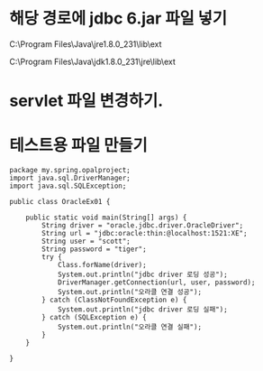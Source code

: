 # 해당 경로에 jdbc 6.jar 파일 넣기

C:\Program Files\Java\jre1.8.0_231\lib\ext

C:\Program Files\Java\jdk1.8.0_231\jre\lib\ext



# servlet 파일 변경하기.



# 테스트용 파일 만들기

```
package my.spring.opalproject;
import java.sql.DriverManager;
import java.sql.SQLException;

public class OracleEx01 {

	public static void main(String[] args) {
		String driver = "oracle.jdbc.driver.OracleDriver";
		String url = "jdbc:oracle:thin:@localhost:1521:XE";
		String user = "scott";
		String password = "tiger";
		try {
			Class.forName(driver);
			System.out.println("jdbc driver 로딩 성공");
			DriverManager.getConnection(url, user, password);
			System.out.println("오라클 연결 성공");
		} catch (ClassNotFoundException e) {
			System.out.println("jdbc driver 로딩 실패");
		} catch (SQLException e) {
			System.out.println("오라클 연결 실패");
		}
	}
	
}

```

